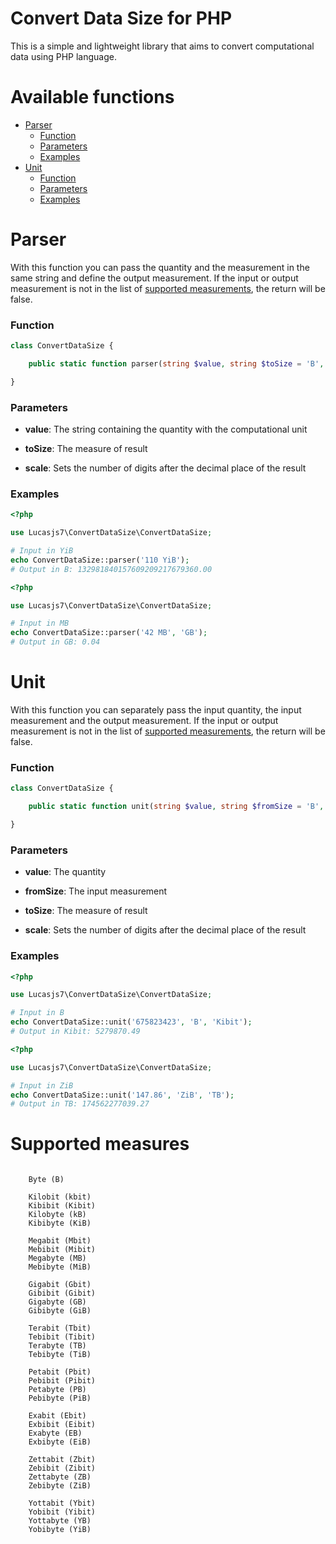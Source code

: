 Convert Data Size for PHP
===

This is a simple and lightweight library that aims to convert computational data using PHP language.

Available functions
===

- [Parser](#parser)
	- [Function](#parser-function)
	- [Parameters](#parser-parameters)
	- [Examples](#parser-examples)
- [Unit](#unit)
	- [Function](#unit-function)
	- [Parameters](#unit-parameters)
	- [Examples](#unit-examples)

# Parser

With this function you can pass the quantity and the measurement in the same string and define the output measurement. If the input or output measurement is not in the list of [supported measurements](#supported-measures), the return will be false.

### Function <a id='parser-function'></a>

```php
class ConvertDataSize {

	public static function parser(string $value, string $toSize = 'B', ?int $scale = 2): string|false;

}
```

### Parameters <a id='parser-parameters'></a>

- **value**: The string containing the quantity with the computational unit

- **toSize**: The measure of result

- **scale**: Sets the number of digits after the decimal place of the result

### Examples <a id='parser-examples'></a>

```php
<?php

use Lucasjs7\ConvertDataSize\ConvertDataSize;

# Input in YiB
echo ConvertDataSize::parser('110 YiB');
# Output in B: 132981840157609209217679360.00

```

```php
<?php

use Lucasjs7\ConvertDataSize\ConvertDataSize;

# Input in MB
echo ConvertDataSize::parser('42 MB', 'GB');
# Output in GB: 0.04

```


# Unit

With this function you can separately pass the input quantity, the input measurement and the output measurement. If the input or output measurement is not in the list of [supported measurements](#supported-measures), the return will be false.

### Function <a id='unit-function'></a>

```php
class ConvertDataSize {

	public static function unit(string $value, string $fromSize = 'B', string $toSize = 'B', ?int $scale = 2): string|false;

}
```

### Parameters <a id='unit-parameters'></a>

- **value**: The quantity

- **fromSize**: The input measurement

- **toSize**: The measure of result

- **scale**: Sets the number of digits after the decimal place of the result

### Examples <a id='unit-examples'></a>

```php
<?php

use Lucasjs7\ConvertDataSize\ConvertDataSize;

# Input in B
echo ConvertDataSize::unit('675823423', 'B', 'Kibit');
# Output in Kibit: 5279870.49

```
```php
<?php

use Lucasjs7\ConvertDataSize\ConvertDataSize;

# Input in ZiB
echo ConvertDataSize::unit('147.86', 'ZiB', 'TB');
# Output in TB: 174562277039.27

```

# Supported measures

```

    Byte (B)

    Kilobit (kbit)
    Kibibit (Kibit)
    Kilobyte (kB)
    Kibibyte (KiB)

    Megabit (Mbit)
    Mebibit (Mibit)
    Megabyte (MB)
    Mebibyte (MiB)

    Gigabit (Gbit)
    Gibibit (Gibit)
    Gigabyte (GB)
    Gibibyte (GiB)

    Terabit (Tbit)
    Tebibit (Tibit)
    Terabyte (TB)
    Tebibyte (TiB)

    Petabit (Pbit)
    Pebibit (Pibit)
    Petabyte (PB)
    Pebibyte (PiB)

    Exabit (Ebit)
    Exbibit (Eibit)
    Exabyte (EB)
    Exbibyte (EiB)

    Zettabit (Zbit)
    Zebibit (Zibit)
    Zettabyte (ZB)
    Zebibyte (ZiB)

    Yottabit (Ybit)
    Yobibit (Yibit)
    Yottabyte (YB)
    Yobibyte (YiB)

```